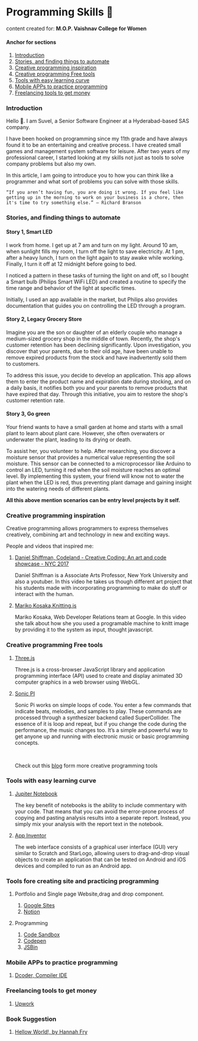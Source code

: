 # Programming Skills 💪

content created for: **M.O.P. Vaishnav College for Women**

#### Anchor for sections
1. [Introduction]()
1. [Stories, and finding things to automate]()
1. [Creative programming inspiration]() 
1. [Creative programming Free tools]() 
1. [Tools with easy learning curve]() 
1. [Mobile APPs to practice programming]() 
1. [Freelancing tools to get money]() 

### Introduction

Hello 👋. I am Suvel, a Senior Software Engineer at a Hyderabad-based SAS company.

I have been hooked on programming since my 11th grade and have always found it to be an entertaining and creative process. I have created small games and management system software for leisure. After two years of my professional career, I started looking at my skills not just as tools to solve company problems but also my own.

In this article, I am going to introduce you to how you can think like a programmer and what sort of problems you can solve with those skills.
 
    “If you aren’t having fun, you are doing it wrong. If you feel like getting up in the morning to work on your business is a chore, then it's time to try something else.” ― Richard Branson

### Stories, and finding things to automate

#### Story 1, Smart LED

I work from home. I get up at 7 am and turn on my light. Around 10 am, when sunlight fills my room, I turn off the light to save electricity. At 1 pm, after a heavy lunch, I turn on the light again to stay awake while working. Finally, I turn it off at 12 midnight before going to bed.

I noticed a pattern in these tasks of turning the light on and off, so I bought a Smart bulb (Philips Smart WiFi LED) and created a routine to specify the time range and behavior of the light at specific times.

Initially, I used an app available in the market, but Philips also provides documentation that guides you on controlling the LED through a program.

#### Story 2, Legacy Grocery Store

Imagine you are the son or daughter of an elderly couple who manage a medium-sized grocery shop in the middle of town. Recently, the shop's customer retention has been declining significantly. Upon investigation, you discover that your parents, due to their old age, have been unable to remove expired products from the stock and have inadvertently sold them to customers.

To address this issue, you decide to develop an application. This app allows them to enter the product name and expiration date during stocking, and on a daily basis, it notifies both you and your parents to remove products that have expired that day. Through this initiative, you aim to restore the shop's customer retention rate.

#### Story 3, Go green

Your friend wants to have a small garden at home and starts with a small plant to learn about plant care. However, she often overwaters or underwater the plant, leading to its drying or death.

To assist her, you volunteer to help. After researching, you discover a moisture sensor that provides a numerical value representing the soil moisture. This sensor can be connected to a microprocessor like Arduino to control an LED, turning it red when the soil moisture reaches an optimal level. By implementing this system, your friend will know not to water the plant when the LED is red, thus preventing plant damage and gaining insight into the watering needs of different plants.


**All this above mention scenarios can be entry level projects by it self.**

### Creative programming inspiration

Creative programming allows programmers to express themselves creatively, combining art and technology in new and exciting ways.

People and videos that inspired me:

1. [Daniel Shiffman,  Codeland - Creative Coding: An art and code showcase - NYC 2017](https://www.youtube.com/watch?v=68JUaszsvmU&t=562s) 

    Daniel Shiffman is a Associate Arts Professor, New York University and also a youtuber. In this video he takes us though different art project that his students made with incorporating programming to make do stuff or interact with the human.

2. [Mariko Kosaka,Knitting.js](https://www.youtube.com/watch?v=X1Cc1vrvjdY&t=828s)


    Mariko Kosaka, Web Developer Relations team at Google. In this video she talk about how she you used a programable machine to knitt image by providing it to the system as input, thought javascript.

### Creative programming Free tools

1. [Three.js](https://threejs.org/)

    Three.js is a cross-browser JavaScript library and application programming interface (API) used to create and display animated 3D computer graphics in a web browser using WebGL.

1. [Sonic PI](https://sonic-pi.net/)

    Sonic Pi works on simple loops of code. You enter a few commands that indicate beats, melodies, and samples to play. These commands are processed through a synthesizer backend called SuperCollider. The essence of it is loop and repeat, but if you change the code during the performance, the music changes too. It’s a simple and powerful way to get anyone up and running with electronic music or basic programming concepts.

    <br/>

    Check out this [blog](https://github.com/terkelg/awesome-creative-coding) form more creative programming tools

### Tools with easy learning curve

1. [Jupiter Notebook](https://jupyter.org/)

    The key benefit of notebooks is the ability to include commentary with your code. That means that you can avoid the error-prone process of copying and pasting analysis results into a separate report. Instead, you simply mix your analysis with the report text in the notebook.

2. [App Inventor](https://appinventor.mit.edu/)

    The web interface consists of a graphical user interface (GUI) very similar to Scratch and StarLogo, allowing users to drag-and-drop visual objects to create an application that can be tested on Android and iOS devices and compiled to run as an Android app.

### Tools fore creating site and practicing programming

1. Portfolio and Single page Website,drag and drop component.

    1. [Google Sites](https://sites.google.com/)
    2. [Notion](https://www.notion.com)

1. Programming

    1. [Code Sandbox](https://codesandbox.io/)
    2. [Codepen](https://codepen.io/)
    3. [JSBin](https://jsbin.com/)


### Mobile APPs to practice programming

1. [Dcoder, Compiler IDE](https://play.google.com/store/apps/details?id=com.paprbit.dcoder&hl=en&gl=US)

### Freelancing tools to get money

1. [Upwork](https://www.upwork.com/) 

### Book Suggestion

1. [Hellow World!, by Hannah Fry](https://www.amazon.com/Hello-World-How-Human-Machine/dp/0857525247)